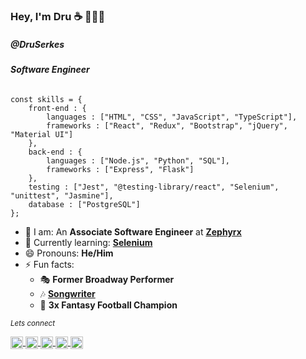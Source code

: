 ### Hey, I'm Dru ☕️ 👨🏻‍💻 

##### @DruSerkes

###### **Software Engineer**

```
const skills = {
    front-end : {
        languages : ["HTML", "CSS", "JavaScript", "TypeScript"],
        frameworks : ["React", "Redux", "Bootstrap", "jQuery", "Material UI"]
    }, 
    back-end : {
        languages : ["Node.js", "Python", "SQL"],
        frameworks : ["Express", "Flask"] 
    }, 
    testing : ["Jest", "@testing-library/react", "Selenium", "unittest", "Jasmine"],
    database : ["PostgreSQL"]
};
```

- 🔭 I am: An **Associate Software Engineer** at **[Zephyrx](https://www.zephyrx.com)**
- 🌱 Currently learning: **[Selenium](https://www.selenium.dev/)**
- 😄 Pronouns: **He/Him**
- ⚡ Fun facts: 
    - 🎭 **Former Broadway Performer** 
    - 🎶 [**Songwriter**](https://open.spotify.com/artist/61MnpadJtHfqjv1diIAL2t?si=QS1JpFwuRPe-RpFdGWDBZA)
    - 🏈 **3x Fantasy Football Champion**

<small>*Lets connect*</small>
<p align="left">
    <a href="https://twitter.com/druserkes" target="_blank">
        <img align="center" src="https://cdn.jsdelivr.net/npm/simple-icons@3.0.1/icons/twitter.svg" alt="druserkes" height="20" width="20" />
    </a>
    <a href="https://linkedin.com/in/dru-serkes" target="_blank">
        <img align="center" src="https://cdn.jsdelivr.net/npm/simple-icons@3.0.1/icons/linkedin.svg" alt="dru-serkes" height="20" width="20" />
    </a>
    <a href="https://instagram.com/druserkes" target="_blank">
        <img align="center" src="https://cdn.jsdelivr.net/npm/simple-icons@3.0.1/icons/instagram.svg" alt="druserkes" height="20" width="20" />
    </a>
    <a href="https://stackoverflow.com/users/13714887" target="_blank">
        <img align="center" src="https://cdn.jsdelivr.net/npm/simple-icons@3.0.1/icons/stackoverflow.svg" alt="13714887" height="20" width="20" />
    </a>
    <a href="https://open.spotify.com/artist/61MnpadJtHfqjv1diIAL2t?si=QS1JpFwuRPe-RpFdGWDBZA" target="_blank">
        <img align="center" src="https://i.pinimg.com/originals/7a/ec/a5/7aeca525afa2209807c15da821b2f2c6.png" alt="Dru Serkes on spotify" height="20" width="20" />
    </a>
</p>



<!--
**DruSerkes/druserkes** is a ✨ _special_ ✨ repository because its `README.md` (this file) appears on your GitHub profile.

Here are some ideas to get you started:

- 🔭 I’m currently working on ...
- 🌱 I’m currently learning ...
- 👯 I’m looking to collaborate on ...
- 🤔 I’m looking for help with ...
- 💬 Ask me about ...
- 📫 How to reach me: ...
- 😄 Pronouns: ...
- ⚡ Fun fact: ...
-->
